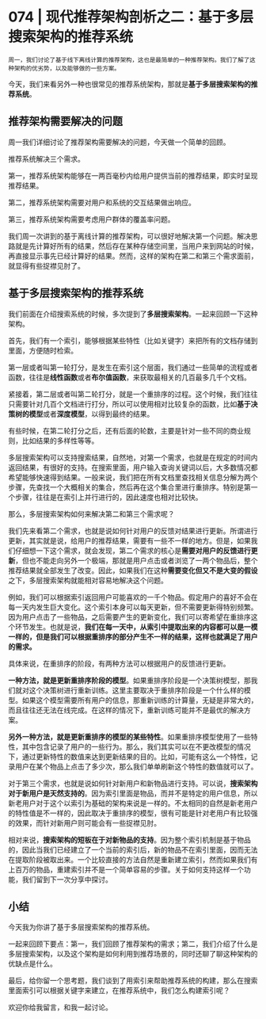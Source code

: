 # 074 | 现代推荐架构剖析之二：基于多层搜索架构的推荐系统

    周一，我们讨论了基于线下离线计算的推荐架构，这也是最简单的一种推荐架构。我们了解了这种架构的优劣势，以及能够做的一些方案。

今天，我们来看另外一种也很常见的推荐系统架构，那就是**基于多层搜索架构的推荐系统**。

## 推荐架构需要解决的问题

周一我们详细讨论了推荐架构需要解决的问题，今天做一个简单的回顾。

推荐系统解决三个需求。

第一，推荐系统架构能够在一两百毫秒内给用户提供当前的推荐结果，即实时呈现推荐结果。

第二，推荐系统架构需要对用户和系统的交互结果做出响应。

第三，推荐系统架构需要考虑用户群体的覆盖率问题。

我们周一次讲到的基于离线计算的推荐架构，可以很好地解决第一个问题。解决思路就是先计算好所有的结果，然后存在某种存储空间里，当用户来到网站的时候，再直接显示事先已经计算好的结果。然而，这样的架构在第二和第三个需求面前，就显得有些捉襟见肘了。

## 基于多层搜索架构的推荐系统

我们前面在介绍搜索系统的时候，多次提到了**多层搜索架构**。一起来回顾一下这种架构。

首先，我们有一个索引，能够根据某些特性（比如关键字）来把所有的文档存储到里面，方便随时检索。

第一层或者叫第一轮打分，是发生在索引这个层面，我们通过一些简单的流程或者函数，往往是**线性函数**或者**布尔值函数**，来获取最相关的几百最多几千个文档。

紧接着，第二层或者叫第二轮打分，就是一个重排序的过程。这个时候，我们往往只需要针对几百个文档进行打分，所以可以使用相对比较复杂的函数，比如**基于决策树的模型**或者**深度模型**，以得到最终的结果。

有些时候，在第二轮打分之后，还有后面的轮数，主要是针对一些不同的商业规则，比如结果的多样性等等。

多层搜索架构可以支持搜索结果，自然地，对第一个需求，也就是在规定的时间内返回结果，有很好的支持。在搜索里面，用户输入查询关键词以后，大多数情况都希望能够快速得到结果。一般来说，我们把在所有文档里查找相关信息分解为两个步骤，先查找一个大概相关的集合，然后再在这个集合里进行重排序。特别是第一个步骤，往往是在索引上并行进行的，因此速度也相对比较快。

那么，多层搜索架构如何来解决第二和第三个需求呢？

我们先来看第二个需求，也就是说如何针对用户的反馈对结果进行更新。所谓进行更新，其实就是说，给用户的推荐结果，需要有一些不一样的地方。但是，如果我们仔细想一下这个需求，就会发现，第二个需求的核心是**需要对用户的反馈进行更新**，但也不能走向另外一个极端，那就是用户点击或者浏览了一两个物品后，整个推荐结果就全部发生了改变。因此，如果我们在这种**需要变化但又不是大变的假设**之下，多层搜索架构就能相对容易地解决这个问题。

例如，我们可以根据索引返回用户可能喜欢的一千个物品。假定用户的喜好不会在每一天内发生巨大变化。这个索引本身可以每天更新，但不需要更新得特别频繁。因为用户点击了一些物品，之后需要产生的更新变化，我们可以寄希望在重排序这个环节发生。也就是说，**我们在每一天中，从索引中提取出来的内容都可以是一模一样的，但是我们可以根据重排序的部分产生不一样的结果，这样也就满足了用户的需求。**

具体来说，在重排序的阶段，有两种方法可以根据用户的反馈进行更新。

**一种方法，就是更新重排序阶段的模型**。如果重排序阶段是一个决策树模型，那我们就对这个决策树进行重新训练。这里主要取决于重排序阶段是一个什么样的模型。如果这个模型需要所有用户的信息，那重新训练的计算量，无疑是非常大的，而且往往还无法在线完成。在这样的情况下，重新训练可能并不是最优的解决方案。

**另外一种方法，就是更新重排序的模型的某些特性**。如果重排序模型使用了一些特性，其中包含记录了用户的一些行为。那么，我们其实可以在不更改模型的情况下，通过更新特性的数值来达到更新结果的目的。比如，可能有这么一个特性，记录用户在某个物品上点击了多少次，那么我们单单刷新这个特性的数值就可以了。

对于第三个需求，也就是说如何针对新用户和新物品进行支持。可以说，**搜索架构对于新用户是天然支持的**。因为索引里面是物品，而并不是特定的用户信息，所以新老用户对于这个以索引为基础的架构来说是一样的。不太相同的自然是新老用户的特性值是不一样的，因此取决于重排序的模型，很有可能是针对老用户有比较强的效果，而针对新用户则可能会有一些捉襟见肘。

相对来说，**搜索架构的短板在于对新物品的支持**。因为整个索引机制是基于物品的，因此当我们已经建立了一个当前的索引后，新的物品不在索引里面，因而无法在提取阶段被取出来。一个比较直接的方法自然是重新建立索引，然而如果我们有上百万的物品，重建索引并不是一个简单容易的步骤。关于如何支持这样一个功能，我们留到下一次分享中探讨。

## 小结

今天我为你讲了基于多层搜索架构的推荐系统。

一起来回顾下要点：第一，我们回顾了推荐架构的需求；第二，我们介绍了什么是多层搜索架构，以及这个架构是如何利用到推荐场景的，同时还聊了聊这种架构的优缺点是什么。

最后，给你留一个思考题，我们谈到了用索引来帮助推荐系统的构建，那么在搜索里面索引可以根据关键字来建立，在推荐系统中，我们怎么构建索引呢？

欢迎你给我留言，和我一起讨论。
    